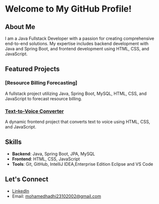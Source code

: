# Welcome to My GitHub Profile!

## About Me
I am a Java Fullstack Developer with a passion for creating comprehensive end-to-end solutions. My expertise includes backend development with Java and Spring Boot, and frontend development using HTML, CSS, and JavaScript.

## Featured Projects
### [Resource Billing Forecasting]
A fullstack project utilizing Java, Spring Boot, MySQL, HTML, CSS, and JavaScript to forecast resource billing.

### [Text-to-Voice Converter](https://github.com/al-hadhi/text-to-voice-converter)
A dynamic frontend project that converts text to voice using HTML, CSS, and JavaScript.

## Skills
- **Backend**: Java, Spring Boot, JPA, MySQL
- **Frontend**: HTML, CSS, JavaScript
- **Tools**: Git, GitHub, IntelliJ IDEA,Enterprise Edition Eclipse and  VS Code

## Let's Connect
- [LinkedIn](www.linkedin.com/in/mohamed-hadhi-s-321280213)
- Email: mohamedhadhi23102002@gmail.com
